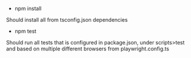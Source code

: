 - npm install

Should install all from tsconfig.json dependencies


- npm test

Should run all tests that is configured in package.json, under scripts>test
and based on multiple different browsers from playwright.config.ts
